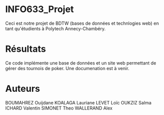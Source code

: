 # INFO633_Projet
Ceci est notre projet de BDTW (bases de données et technlogies web) en tant qu'étudients à Polytech Annecy-Chambéry.

# Résultats
Ce code implémente une base de données et un site web permettant de gérer des tournois de poker.
Une documenation est à venir.

# Auteurs 
BOUMAHREZ Ouijdane
KOALAGA Lauriane
LEVET Loïc
OUKZIZ Salma
ICHARD Valentin
SIMONET Theo
WALLERAND Alex
